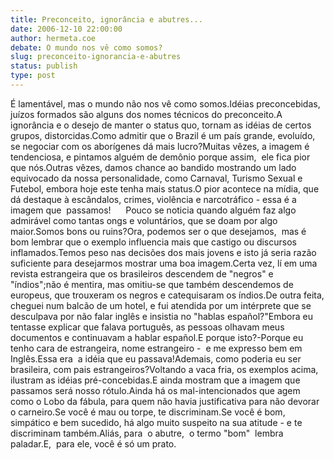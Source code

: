 ```yaml
---
title: Preconceito, ignorância e abutres...
date: 2006-12-10 22:00:00
author: hermeta.coe
debate: O mundo nos vê como somos?
slug: preconceito-ignorancia-e-abutres
status: publish 
type: post
---
```


É lamentável, mas o mundo não nos vê como somos.Idéias preconcebidas, juízos formados são alguns dos nomes técnicos do preconceito.A ignorância e o desejo de manter o status quo, tornam as idéias de certos grupos, distorcidas.Como admitir que o Brazil é um país grande, evoluído, se negociar com os aborígenes dá mais lucro?Muitas vêzes, a imagem é tendenciosa, e pintamos alguém de demônio porque assim,  ele fica pior que nós.Outras vêzes, damos chance ao bandido mostrando um lado equivocado da nossa personalidade, como Carnaval, Turismo Sexual e Futebol, embora hoje este tenha mais status.O pior acontece na mídia, que dá destaque à escândalos, crimes, violência e narcotráfico - essa é a imagem que  passamos!      Pouco se noticia quando alguém faz algo admirável como tantas ongs e voluntários, que se doam por algo maior.Somos bons ou ruins?Ora, podemos ser o que desejamos,  mas é bom lembrar que o exemplo influencia mais que castigo ou discursos inflamados.Temos peso nas decisões dos mais jovens e isto já seria razão suficiente para desejarmos mostrar uma boa imagem.Certa vez, lí em uma revista estrangeira que os brasileiros descendem de "negros" e "índios";não é mentira, mas omitiu-se que também descendemos de europeus, que trouxeram os negros e catequisaram os índios.De outra feita, cheguei num balcão de um hotel, e fui atendida por um intérprete que se desculpava por não falar inglês e insistia no "hablas español?"Embora eu tentasse explicar que falava português, as pessoas olhavam meus documentos e continuavam a hablar español.E porque isto?-Porque eu tenho cara de estrangeira, nome estrangeiro -  e me expresso bem em Inglês.Essa era  a idéia que eu passava!Ademais, como poderia eu ser brasileira, com pais estrangeiros?Voltando a vaca fria, os exemplos acima, ilustram as idéias pré-concebidas.E ainda mostram que a imagem que passamos será nosso rótulo.Ainda há os mal-intencionados que agem como o Lobo da fábula, para quem não havia justificativa para não devorar o carneiro.Se você é mau ou torpe, te discriminam.Se você é bom, simpático e bem sucedido, há algo muito suspeito na sua atitude - e te discriminam também.Aliás, para  o abutre,  o termo "bom"  lembra paladar.E,  para ele, você é só um prato.
